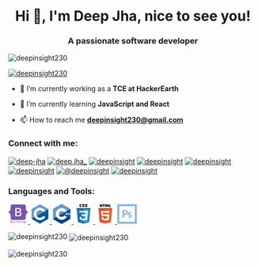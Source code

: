 <h1 align="center">Hi 👋, I'm Deep Jha, nice to see you!</h1>
<h3 align="center">A passionate software developer</h3>

<p align="left"> <img src="https://komarev.com/ghpvc/?username=deepinsight230&label=Profile%20views&color=0e75b6&style=flat" alt="deepinsight230" /> </p>

<p align="left"> <a href="https://github.com/ryo-ma/github-profile-trophy"><img src="https://github-profile-trophy.vercel.app/?username=deepinsight230" alt="deepinsight230" /></a> </p>

- 🔭 I’m currently working as a **TCE at HackerEarth**

- 🌱 I’m currently learning **JavaScript and React**

- 📫 How to reach me **deepinsight230@gmail.com**

<h3 align="left">Connect with me:</h3>
<p align="left">
<a href="https://linkedin.com/in/deep-jha" target="blank"><img align="center" src="https://raw.githubusercontent.com/rahuldkjain/github-profile-readme-generator/master/src/images/icons/Social/linked-in-alt.svg" alt="deep-jha" height="30" width="40" /></a>
<a href="https://instagram.com/deep.jha_" target="blank"><img align="center" src="https://raw.githubusercontent.com/rahuldkjain/github-profile-readme-generator/master/src/images/icons/Social/instagram.svg" alt="deep.jha_" height="30" width="40" /></a>
<a href="https://www.codechef.com/users/deepinsight" target="blank"><img align="center" src="https://cdn.jsdelivr.net/npm/simple-icons@3.1.0/icons/codechef.svg" alt="deepinsight" height="30" width="40" /></a>
<a href="https://www.hackerrank.com/deepinsight" target="blank"><img align="center" src="https://raw.githubusercontent.com/rahuldkjain/github-profile-readme-generator/master/src/images/icons/Social/hackerrank.svg" alt="deepinsight" height="30" width="40" /></a>
<a href="https://codeforces.com/profile/deepinsight" target="blank"><img align="center" src="https://raw.githubusercontent.com/rahuldkjain/github-profile-readme-generator/master/src/images/icons/Social/codeforces.svg" alt="deepinsight" height="30" width="40" /></a>
<a href="https://www.leetcode.com/deepinsight" target="blank"><img align="center" src="https://raw.githubusercontent.com/rahuldkjain/github-profile-readme-generator/master/src/images/icons/Social/leet-code.svg" alt="deepinsight" height="30" width="40" /></a>
<a href="https://www.hackerearth.com/@deepinsight" target="blank"><img align="center" src="https://raw.githubusercontent.com/rahuldkjain/github-profile-readme-generator/master/src/images/icons/Social/hackerearth.svg" alt="@deepinsight" height="30" width="40" /></a>
<a href="https://auth.geeksforgeeks.org/user/deepinsight" target="blank"><img align="center" src="https://raw.githubusercontent.com/rahuldkjain/github-profile-readme-generator/master/src/images/icons/Social/geeks-for-geeks.svg" alt="deepinsight" height="30" width="40" /></a>
</p>

<h3 align="left">Languages and Tools:</h3>
<p align="left"> <a href="https://getbootstrap.com" target="_blank" rel="noreferrer"> <img src="https://raw.githubusercontent.com/devicons/devicon/master/icons/bootstrap/bootstrap-plain-wordmark.svg" alt="bootstrap" width="40" height="40"/> </a> <a href="https://www.cprogramming.com/" target="_blank" rel="noreferrer"> <img src="https://raw.githubusercontent.com/devicons/devicon/master/icons/c/c-original.svg" alt="c" width="40" height="40"/> </a> <a href="https://www.w3schools.com/cpp/" target="_blank" rel="noreferrer"> <img src="https://raw.githubusercontent.com/devicons/devicon/master/icons/cplusplus/cplusplus-original.svg" alt="cplusplus" width="40" height="40"/> </a> <a href="https://www.w3schools.com/css/" target="_blank" rel="noreferrer"> <img src="https://raw.githubusercontent.com/devicons/devicon/master/icons/css3/css3-original-wordmark.svg" alt="css3" width="40" height="40"/> </a> <a href="https://www.w3.org/html/" target="_blank" rel="noreferrer"> <img src="https://raw.githubusercontent.com/devicons/devicon/master/icons/html5/html5-original-wordmark.svg" alt="html5" width="40" height="40"/> </a> <a href="https://www.photoshop.com/en" target="_blank" rel="noreferrer"> <img src="https://raw.githubusercontent.com/devicons/devicon/master/icons/photoshop/photoshop-line.svg" alt="photoshop" width="40" height="40"/> </a> </p>

<p><img align="left" src="https://github-readme-stats.vercel.app/api/top-langs?username=deepinsight230&show_icons=true&locale=en&layout=compact" alt="deepinsight230" /></p>

<p>&nbsp;<img align="center" src="https://github-readme-stats.vercel.app/api?username=deepinsight230&show_icons=true&locale=en" alt="deepinsight230" /></p>

<p><img align="center" src="https://github-readme-streak-stats.herokuapp.com/?user=deepinsight230&" alt="deepinsight230" /></p>
